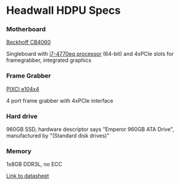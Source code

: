 # Headwall HDPU Specs

### Motherboard

 [Beckhoff CB4060](http://download.beckhoff.com/download/Document/Catalog/Main_Catalog/english/separate-pages/Embedded_PC/CB4060.pdf)
 
 
 Singleboard with [i7-4770eq processor](http://ark.intel.com/products/75469/Intel-Core-i7-4700EQ-Processor-6M-Cache-up-to-3_40-GHz) (64-bit) and 4xPCIe slots for framegrabber, integrated graphics
 
 
### Frame Grabber
 
 [PIXCI e104x4](http://www.epixinc.com/products/pixci_e104x4.htm)
 
 
 4 port frame grabber with 4xPCIe interface
 
### Hard drive

960GB SSD, hardware descriptor says "Emperor 960GB ATA Drive", manufactured by "(Standard disk drives)"

### Memory

1x8GB DDR3L, no ECC 

[Link to datasheet](http://www.virtium.com/datasheet/VL47D1G63D-K0-K9-F8S.pdf)


